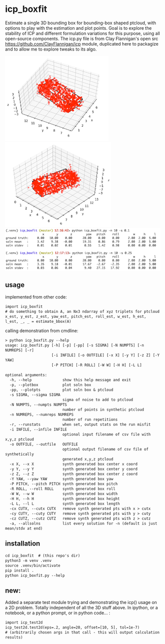 # icp_boxfit
Estimate a single 3D bounding box for bounding-box shaped ptcloud, with options to play
with the estimation and plot points.  Goal is to explore the stability of ICP and
different formulation variations for this purpose, using all open-source components.
The icp.py file is from Clay Flannigan's open src https://github.com/ClayFlannigan/icp
module, duplicated here to packagize and to allow me to explore tweaks to its algo.

![](box1.png) ![](box2.png) ![](output.png)


## usage
implemented from other code:

```
import icp_boxfit
# do something to obtain A, an Nx3 ndarray of xyz triplets for ptcloud
x_est, y_est, z_est, yaw_est, pitch_est, roll_est, w_est, h_est, l_est, _, _ = estimate_bbox(A)
```

calling demonstration from cmdline:

```
> python icp_boxfit.py --help
usage: icp_boxfit.py [-h] [-p] [-pp] [-s SIGMA] [-N NUMPTS] [-n NUMREPS] [-r]
                     [-i INFILE] [-o OUTFILE] [-x X] [-y Y] [-z Z] [-Y YAW]
                     [-P PITCH] [-R ROLL] [-W W] [-H H] [-L L]

optional arguments:
  -h, --help              show this help message and exit
  -p, --plotbox           plot soln box
  -pp, --plotpts          plot soln box & ptcloud
  -s SIGMA, --sigma SIGMA
                          sigma of noise to add to ptcloud
  -N NUMPTS, --numpts NUMPTS
                          number of points in synthetic ptcloud
  -n NUMREPS, --numreps NUMREPS
                          number of run repetitions
  -r, --runstats          when set, output stats on the run misfit
  -i INFILE, --infile INFILE
                          optional input filename of csv file with x,y,z ptcloud
  -o OUTFILE, --outfile   OUTFILE
                          optional output filename of csv file of synthetically
                          generated x,y,z ptcloud
  -x X, --x X             synth generated box center x coord
  -y Y, --y Y             synth generated box center y coord
  -z Z, --z Z             synth generated box center z coord
  -Y YAW, --yaw YAW       synth generated box yaw
  -P PITCH, --pitch PITCH synth generated box pitch
  -R ROLL, --roll ROLL    synth generated box roll
  -W W, --w W             synth generated box width
  -H H, --h H             synth generated box height
  -L L, --l L             synth generated box length
  -cx CUTX, --cutx CUTX   remove synth generated pts with x > cutx
  -cy CUTY, --cuty CUTY   remove synth generated pts with y > cuty
  -cz CUTZ, --cutz CUTZ   remove synth generated pts with z > cutz
  -a, --allsolns          list every solution for -n (default is just mean/stdv at end)
```

## installation
```
cd icp_boxfit  # (this repo's dir)
python3 -m venv .venv
source .venv/bin/activate
pip install .
python icp_boxfit.py --help
```

## new:
Added a separate test module trying and demonstrating the icp() usage on a 2D problem.
Totally independent of all the 3D stuff above.
In ipython, or a notebook, or a python prompt, or in python code... :
```
import icp_test2d
icp_test2d.test2d(eps=.2, angle=20, offset=[10, 5], tol=1e-7)
# (arbitrarily chosen args in that call - this will output calculation results)
```
